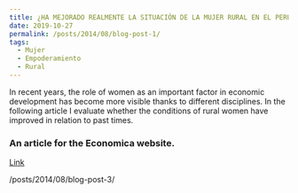 ```yaml
---
title: ¿HA MEJORADO REALMENTE LA SITUACIÓN DE LA MUJER RURAL EN EL PERÚ?
date: 2019-10-27
permalink: /posts/2014/08/blog-post-1/
tags:
  - Mujer
  - Empoderamiento
  - Rural
---
```


In recent years, the role of women as an important factor in economic development has become more visible thanks to different disciplines. In the following article I evaluate whether the conditions of rural women have improved in relation to past times.

### An article for the Economica website. 
[Link](https://economica.pe/ha-mejorado-realmente-la-situacion-de-la-mujer-rural-en-el-peru/)


/posts/2014/08/blog-post-3/